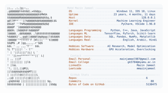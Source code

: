 <picture>
  <source srcset="https://raw.githubusercontent.com/mmazinjameel/mmazinjameel/main/dark_mode.svg?v=1742119744" media="(prefers-color-scheme: dark)">
  <img src="https://raw.githubusercontent.com/mmazinjameel/mmazinjameel/main/light_mode.svg?v=1742119744">
</picture>
